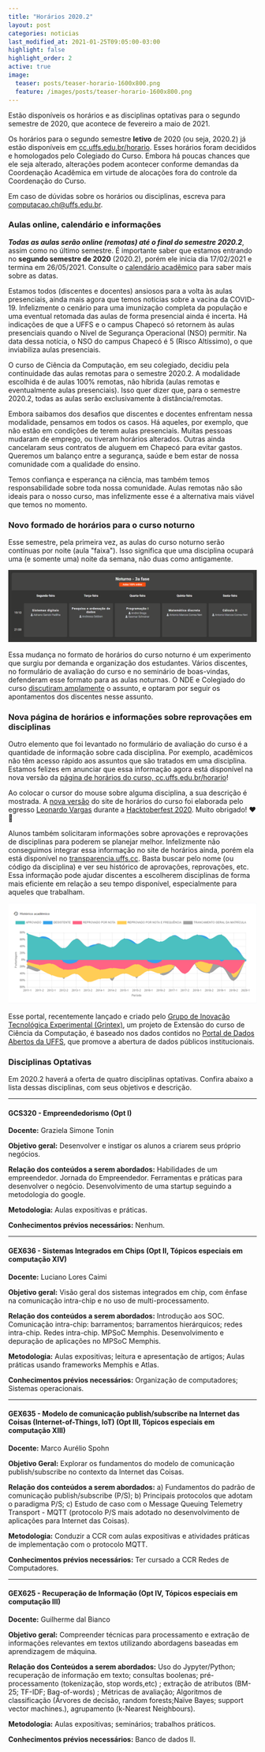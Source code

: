 ```yaml
---
title: "Horários 2020.2"
layout: post
categories: noticias
last_modified_at: 2021-01-25T09:05:00-03:00
highlight: false
highlight_order: 2
active: true
image:
  teaser: posts/teaser-horario-1600x800.png
  feature: /images/posts/teaser-horario-1600x800.png
---
```


Estão disponíveis os horários e as disciplinas optativas para o segundo semestre de 2020, que acontece de fevereiro a maio de 2021.

Os horários para o segundo semestre **letivo** de 2020 (ou seja, 2020.2) já estão disponíveis em [cc.uffs.edu.br/horario](https://cc.uffs.edu.br/horario/). Esses horários foram decididos e homologados pelo Colegiado do Curso. Embora há poucas chances que ele seja alterado, alterações podem acontecer conforme demandas da Coordenação Acadêmica em virtude de alocações fora do controle da Coordenação do Curso.

Em caso de dúvidas sobre os horários ou disciplinas, escreva para [computacao.ch@uffs.edu.br](mailto:computacao.ch@uffs.edu.br).

### Aulas online, calendário e informações

***Todas as aulas serão online (remotas) até o final do semestre 2020.2***, assim como no último semestre. É importante saber que estamos entrando no **segundo semestre de 2020** (2020.2), porém ele inicia dia 17/02/2021 e termina em 26/05/2021. Consulte o [calendário acadêmico](https://www.uffs.edu.br/atos-normativos/portaria/gr/2020-1375) para saber mais sobre as datas.

Estamos todos (discentes e docentes) ansiosos para a volta às aulas presenciais, ainda mais agora que temos noticias sobre a vacina da COVID-19. Infelizmente o cenário para uma imunização completa da população e uma eventual retomada das aulas de forma presencial ainda é incerta. Há indicações de que a UFFS e o campus Chapecó só retornem às aulas presenciais quando o Nível de Segurança Operacional (NSO) permitir. Na data dessa notícia, o NSO do campus Chapecó é 5 (Risco Altíssimo), o que inviabiliza aulas presenciais.

O curso de Ciência da Computação, em seu colegiado, decidiu pela continuidade das aulas remotas para o semestre 2020.2. A modalidade escolhida é de aulas 100% remotas, não híbrida (aulas remotas e eventualmente aulas presenciais). Isso quer dizer que, para o semestre 2020.2, todas as aulas serão exclusivamente à distância/remotas.

Embora saibamos dos desafios que discentes e docentes enfrentam nessa modalidade, pensamos em todos os casos. Há aqueles, por exemplo, que não estão em condições de terem aulas presenciais. Muitas pessoas mudaram de emprego, ou tiveram horários alterados. Outras ainda cancelaram seus contratos de aluguem em Chapecó para evitar gastos. Queremos um balanço entre a segurança, saúde e bem estar de nossa comunidade com a qualidade do ensino.

Temos confiança e esperança na ciência, mas também temos responsabilidade sobre toda nossa comunidade. Aulas remotas não são ideais para o nosso curso, mas infelizmente esse é a alternativa mais viável que temos no momento.

### Novo formado de horários para o curso noturno

Esse semestre, pela primeira vez, as aulas do curso noturno serão contínuas por noite (aula "faixa"). Isso significa que uma disciplina ocupará uma (e somente uma) noite da semana, não duas como antigamente.

![Tabela de horários com aulas contínuas no período noturno](/images/posts/aula-faixa-noturno.png)

Essa mudança no formato de horários do curso noturno é um experimento que surgiu por demanda e organização dos estudantes. Vários discentes, no formulário de avaliação do curso e no seminário de boas-vindas, defenderam esse formato para as aulas noturnas. O NDE e Colegiado do curso [discutiram amplamente](https://github.com/ccuffs/curso/issues/53) o assunto, e optaram por seguir os apontamentos dos discentes nesse assunto.

### Nova página de horários e informações sobre reprovações em disciplinas

Outro elemento que foi levantado no formulário de avaliação do curso é a quantidade de informação sobre cada disciplina. Por exemplo, acadêmicos não têm acesso rápido aos assuntos que são tratados em uma disciplina. Estamos felizes em anunciar que essa informação agora está disponível na nova versão da [página de horários do curso, cc.uffs.edu.br/horario](https://cc.uffs.edu.br/horario/)!

Ao colocar o cursor do mouse sobre alguma disciplina, a sua descrição é mostrada. A [nova versão](https://github.com/ccuffs/horario) do site de horários do curso foi elaborada pelo egresso [Leonardo Vargas](https://github.com/LeeonardoVargas) durante a [Hacktoberfest 2020](http://uffs.cc/hacktoberfest). Muito obrigado! ❤🎉

Alunos também solicitaram informações sobre aprovações e reprovações de disciplinas para poderem se planejar melhor. Infelizmente não conseguimos integrar essa informação no site de horários ainda, porém ela está disponível no [transparencia.uffs.cc](https://transparencia.uffs.cc). Basta buscar pelo nome (ou código da disciplina) e ver seu histórico de aprovações, reprovações, etc. Essa informação pode ajudar discentes a escolherem disciplinas de forma mais eficiente em relação a seu tempo disponível, especialmente para aqueles que trabalham.

![Gráfico com aprovações, reprovações e desistências de uma disciplina](/images/posts/transparencia-ccr.png)

Esse portal, recentemente lançado e criado pelo [Grupo de Inovação Tecnológica Experimental (Grintex)](https://grintex.uffs.cc), um projeto de Extensão do curso de Ciência da Computação, é baseado nos dados contidos no [Portal de Dados Abertos da UFFS](https://dados.uffs.edu.br), que promove a abertura de dados públicos institucionais.

### Disciplinas Optativas

Em 2020.2 haverá a oferta de quatro disciplinas optativas. Confira abaixo a lista dessas disciplinas, com seus objetivos e descrição.

---

#### GCS320 - Empreendedorismo (Opt I)

**Docente:** Graziela Simone Tonin

**Objetivo geral:**
Desenvolver e instigar os alunos a criarem seus próprio negócios.

**Relação dos conteúdos a serem abordados:**
Habilidades de um empreendedor. Jornada do Empreendedor. Ferramentas e práticas para desenvolver o negócio. Desenvolvimento de uma startup seguindo a metodologia do google.

**Metodologia:**
Aulas expositivas e práticas.

**Conhecimentos prévios necessários:**
Nenhum.

---

#### GEX636 - Sistemas Integrados em Chips (Opt II, Tópicos especiais em computação XIV)

**Docente:**
Luciano Lores Caimi

**Objetivo geral:**
Visão geral dos sistemas integrados em chip, com ênfase na comunicação intra-chip e no uso de multi-processamento.

**Relação dos conteúdos a serem abordados:**
Introdução aos SOC. Comunicação intra-chip: barramentos; barramentos hierárquicos; redes intra-chip. Redes intra-chip. MPSoC Memphis. Desenvolvimento e depuração de aplicações no MPSoC Memphis.


**Metodologia:**
Aulas expositivas; leitura e apresentação de artigos; Aulas práticas usando frameworks Memphis e Atlas.

**Conhecimentos prévios necessários:**
Organização de computadores; Sistemas operacionais.

---

#### GEX635 - Modelo de comunicação publish/subscribe na Internet das Coisas (Internet-of-Things, IoT) (Opt III, Tópicos especiais em computação XIII)

**Docente:**
Marco Aurélio Spohn 

**Objetivo Geral:**
Explorar os fundamentos do modelo de comunicação  publish/subscribe no contexto da Internet das Coisas.

**Relação dos conteúdos a serem abordados:**
a) Fundamentos do padrão de comunicação publish/subscribe (P/S); b) Principais protocolos que adotam o paradigma P/S; c) Estudo de caso com o Message Queuing Telemetry Transport - MQTT (protocolo P/S mais adotado no desenvolvimento de aplicações para Internet das Coisas).

**Metodologia:**
Conduzir a CCR com aulas expositivas e atividades práticas de implementação com o protocolo MQTT. 

**Conhecimentos prévios necessários:**
Ter cursado a CCR Redes de Computadores. 

---

#### GEX625 - Recuperação de Informação (Opt IV, Tópicos especiais em computação III)

**Docente:** Guilherme dal Bianco

**Objetivo geral:**
Compreender técnicas para processamento e  extração de informações relevantes em textos utilizando abordagens baseadas em aprendizagem de máquina.

**Relação dos Conteúdos a serem abordados:**
Uso do Jypyter/Python; recuperação de informação em texto; consultas boolenas; pré-processamento (tokenização, stop words,etc) ; extração de atributos  (BM-25; TF-IDF; Bag-of-words) ; Métricas de avaliação; Algoritmos de classificação (Árvores de decisão, random forests;Naïve Bayes; support vector machines.), agrupamento (k-Nearest Neighbours).

**Metodologia:**
Aulas expositivas; seminários; trabalhos práticos.

**Conhecimentos prévios necessários:**
Banco de dados II.
